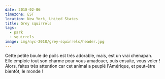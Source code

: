 ```yaml
---
date: 2018-02-06
timezone: EST
location: New York, United States
title: Grey squirrels
tags:
  - park
  - squirrels
image: img/nyc-2018/grey-squirrels/header.jpg
---
```


Cette petite boule de poils est très adorable, mais, est un vrai chenapan. Elle emploie tout son charme pour vous amadouer, puis ensuite, vous voler ! Alors, faites très attention car cet animal a peuplé l'Amérique, et peut-être bientôt, le monde !




